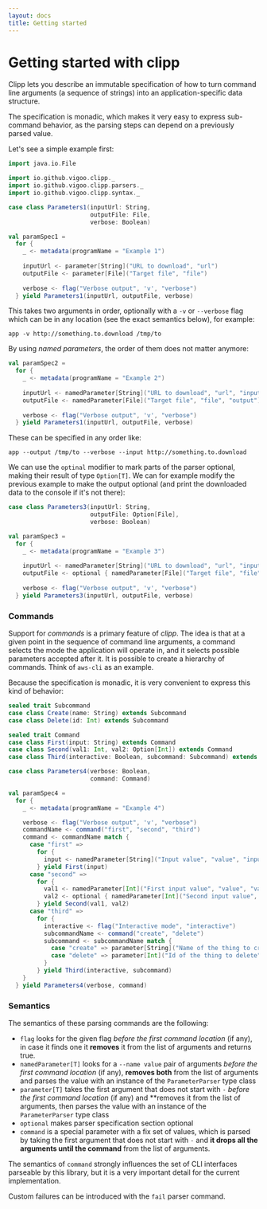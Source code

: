 ```yaml
---
layout: docs
title: Getting started
---
```


# Getting started with clipp
Clipp lets you describe an immutable specification of how to turn command line arguments (a sequence of strings) into
an application-specific data structure. 

The specification is monadic, which makes it very easy to express sub-command behavior, as the parsing steps can
depend on a previously parsed value.

Let's see a simple example first:

```scala mdoc:silent
import java.io.File

import io.github.vigoo.clipp._
import io.github.vigoo.clipp.parsers._
import io.github.vigoo.clipp.syntax._

case class Parameters1(inputUrl: String,
                       outputFile: File,
                       verbose: Boolean)

val paramSpec1 = 
  for {
    _ <- metadata(programName = "Example 1")
 
    inputUrl <- parameter[String]("URL to download", "url")
    outputFile <- parameter[File]("Target file", "file")
    
    verbose <- flag("Verbose output", 'v', "verbose")
  } yield Parameters1(inputUrl, outputFile, verbose)
```
 
This takes two arguments in order, optionally with a `-v` or `--verbose` flag which can be in any location (see the 
exact semantics below), for example:

```
app -v http://something.to.download /tmp/to 
```

By using _named parameters_, the order of them does not matter anymore:

```scala mdoc:silent
val paramSpec2 = 
  for {
    _ <- metadata(programName = "Example 2")
 
    inputUrl <- namedParameter[String]("URL to download", "url", "input")
    outputFile <- namedParameter[File]("Target file", "file", "output")
    
    verbose <- flag("Verbose output", 'v', "verbose")
  } yield Parameters1(inputUrl, outputFile, verbose)
```

These can be specified in any order like:

```
app --output /tmp/to --verbose --input http://something.to.download 
```

We can use the `optinal` modifier to mark parts of the parser optional, making their result of type `Option[T]`. We
can for example modify the previous example to make the output optional (and print the downloaded data to the console
if it's not there):

```scala mdoc:silent
case class Parameters3(inputUrl: String,
                       outputFile: Option[File],
                       verbose: Boolean)

val paramSpec3 = 
  for {
    _ <- metadata(programName = "Example 3")
 
    inputUrl <- namedParameter[String]("URL to download", "url", "input")
    outputFile <- optional { namedParameter[File]("Target file", "file", "output") }
    
    verbose <- flag("Verbose output", 'v', "verbose")
  } yield Parameters3(inputUrl, outputFile, verbose)
```

### Commands
Support for _commands_ is a primary feature of _clipp_. The idea is that at a given point in the sequence of command
line arguments, a command selects the mode the application will operate in, and it selects possible parameters 
accepted after it. It is possible to create a hierarchy of commands. Think of `aws-cli` as an example.

Because the specification is monadic, it is very convenient to express this kind of behavior:

```scala mdoc:silent
sealed trait Subcommand
case class Create(name: String) extends Subcommand
case class Delete(id: Int) extends Subcommand

sealed trait Command
case class First(input: String) extends Command
case class Second(val1: Int, val2: Option[Int]) extends Command
case class Third(interactive: Boolean, subcommand: Subcommand) extends Command

case class Parameters4(verbose: Boolean,
                       command: Command)

val paramSpec4 =
  for {
    _ <- metadata(programName = "Example 4")

    verbose <- flag("Verbose output", 'v', "verbose")
    commandName <- command("first", "second", "third")
    command <- commandName match {
      case "first" =>
        for {
          input <- namedParameter[String]("Input value", "value", "input")
        } yield First(input)
      case "second" =>
        for {
          val1 <- namedParameter[Int]("First input value", "value", "val1")
          val2 <- optional { namedParameter[Int]("Second input value", "value", "val2") }
        } yield Second(val1, val2)
      case "third" =>
        for {
          interactive <- flag("Interactive mode", "interactive")
          subcommandName <- command("create", "delete")
          subcommand <- subcommandName match {
            case "create" => parameter[String]("Name of the thing to create", "name").map(Create(_))
            case "delete" => parameter[Int]("Id of the thing to delete", "id").map(Delete(_))
          }
        } yield Third(interactive, subcommand)
    }
  } yield Parameters4(verbose, command)
```   

### Semantics
The semantics of these parsing commands are the following:

- `flag` looks for the given flag *before the first command location* (if any), in case it finds one it **removes** it from the list of arguments and returns true.
- `namedParameter[T]` looks for a `--name value` pair of arguments *before the first command location* (if any), **removes both** from the list of arguments and parses the value with an instance of the `ParameterParser` type class
- `parameter[T]` takes the first argument that does not start with `-` *before the first command location* (if any) and **removes it from the list of arguments, then parses the value with an instance of the `ParameterParser` type class
- `optional` makes parser specification section optional
- `command` is a special parameter with a fix set of values, which is parsed by taking the first argument that does not start with `-` and **it drops all the arguments until the command** from the list of arguments.

The semantics of `command` strongly influences the set of CLI interfaces parseable by this library, but it is
a very important detail for the current implementation.    

Custom failures can be introduced with the `fail` parser command.
